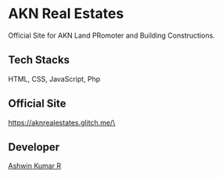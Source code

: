# AKN Real Estates
Official Site for AKN Land PRomoter and Building Constructions.

## Tech Stacks
HTML, CSS, JavaScript, Php

## Official Site 
https://aknrealestates.glitch.me/\

## Developer
[Ashwin Kumar R](https://github.com/Ash515)
